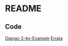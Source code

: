 # README

## Code

[Django-2-by-Example](https://github.com/PacktPublishing/Django-2-by-Example)
[Errata](https://github.com/Django-By-Example-ZH/Django-By-Example-ZH/issues/6)
